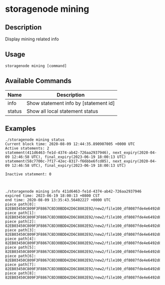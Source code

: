 # storagenode mining

## Description

Display mining related info

## Usage
```
storagenode mining [command]
```

## Available Commands

| Name| Description |                           
| --------------- | --------------------- |
| info  | Show statement info by [statement id]|
|  status | Show all local statement status|

## Examples
```
./storagenode mining status
Current block time: 2020-08-09 12:44:35.890907005 +0000 UTC
Active statements: 2
statement(411d6463-fe1d-4374-ab42-726aa2937946), next_expiry(2020-04-09 12:46:58 UTC), final_expiry(2023-06-19 18:00:13 UTC)
statement(58c7700c-7f17-42ec-8317-f66bbe6fcd05), next_expiry(2020-04-09 12:46:58 UTC), final_expiry(2023-06-19 18:00:13 UTC)

Inactive statement: 0



./storagenode mining info 411d6463-fe1d-4374-ab42-726aa2937946  
expired time: 2023-06-19 18:00:13 +0800 CST
end time: 2020-08-09 13:35:43.56402227 +0000 UTC
piece path[0]: 82EB03450C809F3F8867C8D30BDD42D6C8802E92/new2/file100_df8087fde4e6492d828f8fc715867fe2.blob/0
piece path[1]: 82EB03450C809F3F8867C8D30BDD42D6C8802E92/new2/file100_df8087fde4e6492d828f8fc715867fe2.blob/1
piece path[2]: 82EB03450C809F3F8867C8D30BDD42D6C8802E92/new2/file100_df8087fde4e6492d828f8fc715867fe2.blob/2
piece path[3]: 82EB03450C809F3F8867C8D30BDD42D6C8802E92/new2/file100_df8087fde4e6492d828f8fc715867fe2.blob/3
piece path[4]: 82EB03450C809F3F8867C8D30BDD42D6C8802E92/new2/file100_df8087fde4e6492d828f8fc715867fe2.blob/4
piece path[5]: 82EB03450C809F3F8867C8D30BDD42D6C8802E92/new2/file100_df8087fde4e6492d828f8fc715867fe2.blob/5
piece path[6]: 82EB03450C809F3F8867C8D30BDD42D6C8802E92/new2/file100_df8087fde4e6492d828f8fc715867fe2.blob/6
piece path[7]: 82EB03450C809F3F8867C8D30BDD42D6C8802E92/new2/file100_df8087fde4e6492d828f8fc715867fe2.blob/7
piece path[8]: 82EB03450C809F3F8867C8D30BDD42D6C8802E92/new2/file100_df8087fde4e6492d828f8fc715867fe2.blob/8

```
